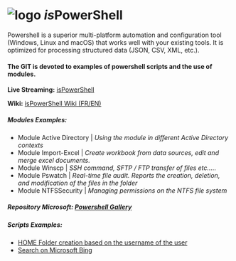 # ![logo][] *is*PowerShell
[logo]: https://i.ibb.co/3Ty7Z7B/atome1.jpg

Powershell is a superior multi-platform automation and configuration tool (Windows, Linux and macOS) that works well with your existing tools. It is optimized for processing structured data (JSON, CSV, XML, etc.).

[logo]: https://raw.githubusercontent.com/PowerShell/PowerShell/master/assets/ps_black_64.svg?sanitize=true

#### The GIT is devoted to examples of powershell scripts and the use of modules.
**Live Streaming:** [isPowerShell](http://www.facebook.com/ispowershell)

**Wiki:** [isPowerShell Wiki (FR/EN)](https://github.com/uTork/PowerShell/wiki)

##### Modules Examples: 
- Module Active Directory | *Using the module in different Active Directory contexts*
- Module Import-Excel | *Create workbook from data sources, edit and merge excel documents.*
- Module Winscp       | *SSH command, SFTP / FTP transfer of files etc.....*
- Module Pswatch      | *Real-time file audit. Reports the creation, deletion, and modification of the files in the folder*
- Module NTFSSecurity | *Managing permissions on the NTFS file system*

##### Repository Microsoft: [ Powershell Gallery](https://www.powershellgallery.com/)

##### Scripts Examples:
- [HOME Folder creation based on the username of the user ](https://github.com/uTork/Powershell/blob/master/Scripts_Exemples/Creation_de_dossier_en_LOT/creation_dossier_par_nom_utilisateur.ps1)
- [Search on Microsoft Bing](https://github.com/uTork/Powershell/blob/master/Scripts_Exemples/Creation_de_dossier_en_LOT/www_recherche_bing.ps1)
